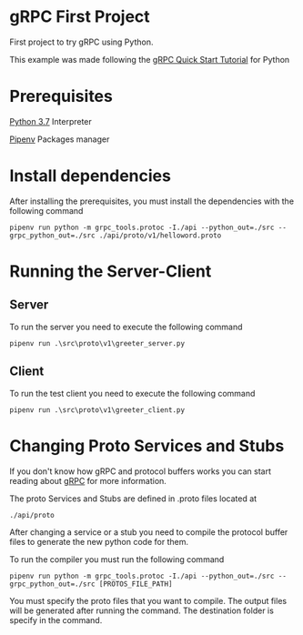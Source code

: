 # gRPC First Project
First project to try gRPC using Python.

This example was made following the [gRPC Quick Start Tutorial] for Python

# Prerequisites

[Python 3.7] Interpreter

[Pipenv] Packages manager

# Install dependencies

After installing the prerequisites, you must install the dependencies with the following command

```
pipenv run python -m grpc_tools.protoc -I./api --python_out=./src --grpc_python_out=./src ./api/proto/v1/helloword.proto
```

# Running the Server-Client

## Server

To run the server you need to execute the following command

```
pipenv run .\src\proto\v1\greeter_server.py
```

## Client

To run the test client you need to execute the following command

```
pipenv run .\src\proto\v1\greeter_client.py
```

# Changing Proto Services and Stubs

If you don't know how gRPC and protocol buffers works you can start reading about [gRPC] for more information.

The proto Services and Stubs are defined in .proto files located at

```
./api/proto
```

After changing a service or a stub you need to compile the protocol buffer files to generate the new python code for them.

To run the compiler you must run the following command

```
pipenv run python -m grpc_tools.protoc -I./api --python_out=./src --grpc_python_out=./src [PROTOS_FILE_PATH]
```

You must specify the proto files that you want to compile. The output files will be generated after running the command. The destination folder is specify in the command.


[Python 3.7]: https://www.python.org/downloads/
[Pipenv]: https://pipenv-fork.readthedocs.io/en/latest/
[gRPC Quick Start Tutorial]: https://grpc.io/docs/languages/python/quickstart/
[gRPC]: https://grpc.io/docs/guides/
